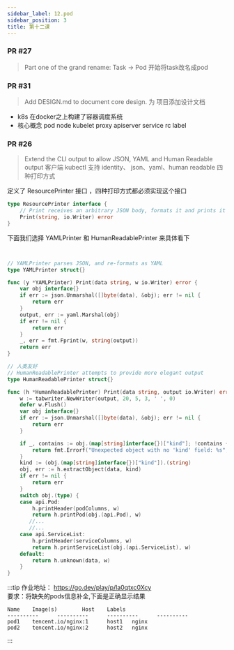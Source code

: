 ```yaml
---
sidebar_label: 12.pod
sidebar_position: 3
title: 第十二课
---
```


### PR #27
> Part one of the grand rename: Task -> Pod 开始将task改名成pod

### PR #31
> Add DESIGN.md to document core design. 为 项目添加设计文档

- k8s 在docker之上构建了容器调度系统
- 核心概念 pod node kubelet proxy apiserver service rc label

### PR #26
> Extend the CLI output to allow JSON, YAML and Human Readable output 客户端 kubectl 支持 identity、 json、yaml、human readable 四种打印方式

定义了 ResourcePrinter 接口 ，四种打印方式都必须实现这个接口
```go
type ResourcePrinter interface {
	// Print receives an arbitrary JSON body, formats it and prints it to a writer
	Print(string, io.Writer) error
}
```

下面我们选择 YAMLPrinter 和 HumanReadablePrinter 来具体看下
```go


// YAMLPrinter parses JSON, and re-formats as YAML
type YAMLPrinter struct{}

func (y *YAMLPrinter) Print(data string, w io.Writer) error {
	var obj interface{}
	if err := json.Unmarshal([]byte(data), &obj); err != nil {
		return err
	}
	output, err := yaml.Marshal(obj)
	if err != nil {
		return err
	}
	_, err = fmt.Fprint(w, string(output))
	return err
}

// 人类友好
// HumanReadablePrinter attempts to provide more elegant output
type HumanReadablePrinter struct{}

func (h *HumanReadablePrinter) Print(data string, output io.Writer) error {
	w := tabwriter.NewWriter(output, 20, 5, 3, ' ', 0)
	defer w.Flush()
	var obj interface{}
	if err := json.Unmarshal([]byte(data), &obj); err != nil {
		return err
	}

	if _, contains := obj.(map[string]interface{})["kind"]; !contains {
		return fmt.Errorf("Unexpected object with no 'kind' field: %s", data)
	}
	kind := (obj.(map[string]interface{})["kind"]).(string)
	obj, err := h.extractObject(data, kind)
	if err != nil {
		return err
	}
	switch obj.(type) {
	case api.Pod:
		h.printHeader(podColumns, w)
		return h.printPod(obj.(api.Pod), w)
       //...
       //...
	case api.ServiceList:
		h.printHeader(serviceColumns, w)
		return h.printServiceList(obj.(api.ServiceList), w)
	default:
		return h.unknown(data, w)
	}
}
```

:::tip
作业地址：  https://go.dev/play/p/la0qtxc0Xcy  
要求：将缺失的pods信息补全,下面是正确显示结果
```shell
Name    Image(s)        Host    Labels
----------      ----------      ----------      ----------
pod1    tencent.io/nginx:1      host1   nginx
pod2    tencent.io/nginx:2      host2   nginx

```
:::
